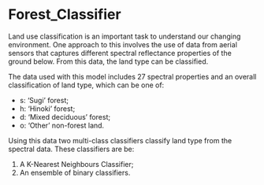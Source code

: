 # Forest_Classifier

Land use classification is an important task to understand
our changing environment. One approach to this involves the use of data from aerial sensors
that captures different spectral reflectance properties of the ground below. From this data,
the land type can be classified.

The data used with this model includes 27 spectral properties and an overall classification of land type, which can be
one of:

* s: ‘Sugi’ forest;
* h: ‘Hinoki’ forest;
* d: ‘Mixed deciduous’ forest;
* o: ‘Other’ non-forest land.

Using this data two multi-class classifiers classify land type from the
spectral data. These classifiers are be:
1. A K-Nearest Neighbours Classifier;
2. An ensemble of binary classifiers.
